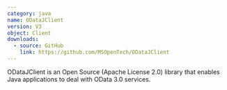 ```yaml
---
category: java
name: ODataJClient
version: V3
object: Client
downloads:
  - source: GitHub
    link: https://github.com/MSOpenTech/ODataJClient
---
```

ODataJClient is an Open Source (Apache License 2.0) library that enables Java applications to deal with OData 3.0 services.
